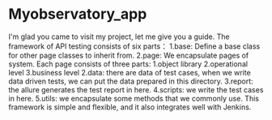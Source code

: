 # Myobservatory_app
I'm glad you came to visit my project, let me give you a guide. The framework of API testing consists of six parts：
 1.base: Define a base class for other page classes to inherit from.
 2.page: We encapsulate pages of system. Each page consists of three parts: 
  1.object library
  2.operational level
  3.business level
 2.data: there are data of test cases, when we write data driven tests, we can put the data prepared in this directory.
 3.report: the allure generates the test report in here.
 4.scripts: we write the test cases in here.
 5.utils: we encapsulate some methods that we commonly use.
This framework is simple and flexible, and it also integrates well with Jenkins.
